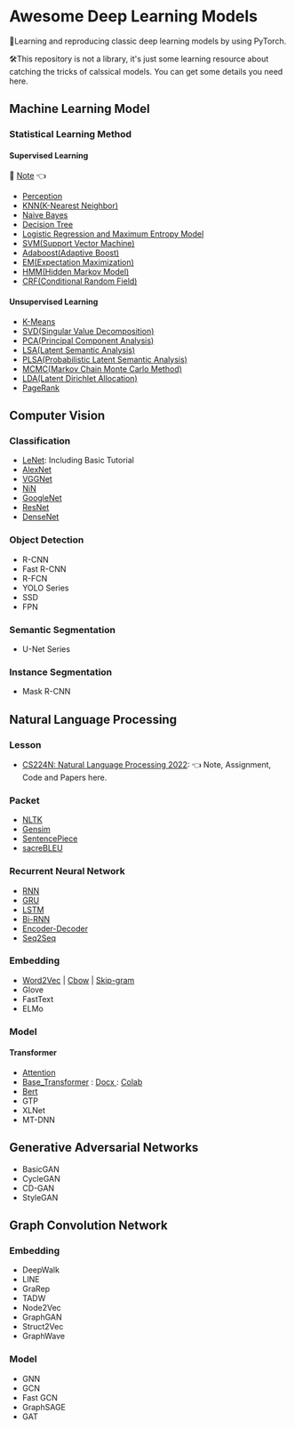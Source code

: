 # Awesome Deep Learning Models

🤩Learning and reproducing classic deep learning models by using PyTorch.

🛠This repository is not a library, it's just some learning resource about catching the tricks of calssical models. You can get some details you need here. 

## Machine Learning Model

### Statistical Learning Method

#### Supervised Learning
📗 [Note](https://blog.creativecc.cn/posts/Lesson-Statistical-Learning-Method.html) 👈 

- [Perception](./Models/Statistical-Learning-Method/perception.py)
- [KNN(K-Nearest Neighbor)](./Models/Statistical-Learning-Method/knn.py)
- [Naive Bayes](./Models/Statistical-Learning-Method/naive_bayes.py)
- [Decision Tree](./Models/Statistical-Learning-Method/decision_tree.py)
- [Logistic Regression and Maximum Entropy Model](./Models/Statistical-Learning-Method/logistic_regression.py)
- [SVM(Support Vector Machine)](./Models/Statistical-Learning-Method/support_vector_machines.py)
- [Adaboost(Adaptive Boost)](./Models/Statistical-Learning-Method/adaboost.py)
- [EM(Expectation Maximization)](./Models/Statistical-Learning-Method/expectation_maximization.py)
- [HMM(Hidden Markov Model)](./Models/Statistical-Learning-Method/hidden_markov_model.py)
- [CRF(Conditional Random Field)](./Models/Statistical-Learning-Method/conditional_random_field.py)

#### Unsupervised Learning

- [K-Means](./Models/Statistical-Learning-Method/clustering.py)
- [SVD(Singular Value Decomposition)](./Models/Statistical-Learning-Method/svd.py)
- [PCA(Principal Component Analysis)](./Models/Statistical-Learning-Method/pca.py)
- [LSA(Latent Semantic Analysis)](./Models/Statistical-Learning-Method/latent_semantic_analysis.py)
- [PLSA(Probabilistic Latent Semantic Analysis)](./Models/Statistical-Learning-Method/plsa.py)
- [MCMC(Markov Chain Monte Carlo Method)](./Models/Statistical-Learning-Method/markov_chain_monte_carlo.py)
- [LDA(Latent Dirichlet Allocation)](./Models/Statistical-Learning-Method/latent_dirichlet_allocation.py)
- [PageRank](./Models/Statistical-Learning-Method/pagerank.py)

## Computer Vision

### Classification

- [LeNet](Models/CNN/LeNet.py): Including Basic Tutorial
- [AlexNet](Models/CNN/AlexNet.py)
- [VGGNet](Models/CNN/VGGNet.py)
- [NiN](Models/CNN/NiN.py)
- [GoogleNet](Models/CNN/GoogleNet.py)
- [ResNet](Models/CNN/ResNet.py)
- [DenseNet](Models/CNN/DenseNet.py)


### Object Detection

- R-CNN
- Fast R-CNN
- R-FCN
- YOLO Series
- SSD
- FPN


### Semantic Segmentation

- U-Net Series


### Instance Segmentation

- Mask R-CNN


## Natural Language Processing

### Lesson
- [CS224N: Natural Language Processing 2022](./Docx/CS224N): 👈 Note, Assignment, Code and Papers here.

### Packet
- [NLTK](https://www.nltk.org/)
- [Gensim](https://radimrehurek.com/gensim/intro.html)
- [SentencePiece](https://github.com/google/sentencepiece)
- [sacreBLEU](https://github.com/mjpost/sacreBLEU)

### Recurrent Neural Network
- [RNN](./Models/RNN/RNN.py)
- [GRU](./Models/RNN/GRU.py)
- [LSTM](./Models/RNN/LSTM.py)
- [Bi-RNN](./Models/RNN/BiRNN.py)
- [Encoder-Decoder](./Models/RNN/Encoder_Decoder.py)
- [Seq2Seq](./Models/RNN/Seq2Seq.py)

### Embedding

- [Word2Vec](./Models/Word-Embedding/Word2Vec) | [Cbow](./Models/Word-Embedding/Word2Vec/cbow.py) | [Skip-gram](./Models/Word-Embedding/Word2Vec/skip_gram.py)
- Glove
- FastText
- ELMo


### Model

#### Transformer

- [Attention](./Models/Transformer/attention.py)
- [Base_Transformer](./Models/Transformer/base_transformer.py) : [Docx ](./Docx/Transformer/base_transformer.md) : [Colab](https://colab.research.google.com/drive/1avycotLAFcgXUP1qTk0bSX_jVGhjtZaV?usp=sharing)
- [Bert](./Models/Transformer/bert.py)
- GTP
- XLNet
- MT-DNN



## Generative Adversarial Networks

- BasicGAN
- CycleGAN
- CD-GAN
- StyleGAN


## Graph Convolution Network

### Embedding

- DeepWalk
- LINE
- GraRep
- TADW
- Node2Vec
- GraphGAN
- Struct2Vec
- GraphWave



### Model

- GNN
- GCN
- Fast GCN
- GraphSAGE
- GAT



